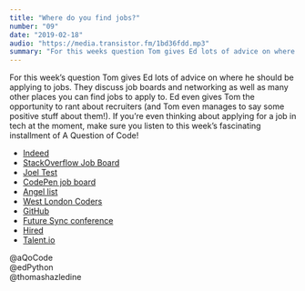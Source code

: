 ```yaml
---
title: "Where do you find jobs?"
number: "09"
date: "2019-02-18"
audio: "https://media.transistor.fm/1bd36fdd.mp3"
summary: "For this weeks question Tom gives Ed lots of advice on where he should be applying to jobs. They discuss job boards and networking as well as many other places you can find jobs to apply to."
---
```


For this week’s question Tom gives Ed lots of advice on where he should be applying to jobs. They discuss job boards and networking as well as many other places you can find jobs to apply to. Ed even gives Tom the opportunity to rant about recruiters (and Tom even manages to say some positive stuff about them!). If you’re even thinking about applying for a job in tech at the moment, make sure you listen to this week’s fascinating installment of A Question of Code!

* [Indeed](https://www.indeed.co.uk/)
* [StackOverflow Job Board](https://stackoverflow.com/jobs)
* [Joel Test](https://www.joelonsoftware.com/2000/08/09/the-joel-test-12-steps-to-better-code/)
* [CodePen job board](https://codepen.io/jobs)
* [Angel list](https://angel.co/)
* [West London Coders](https://www.meetup.com/West-London-Coders/)
* [GitHub](https://github.com/)
* [Future Sync conference](https://futuresync.co.uk/)
* [Hired](https://hired.com/)
* [Talent.io](https://www.talent.io/)

@aQoCode\
@edPython\
@thomashazledine

